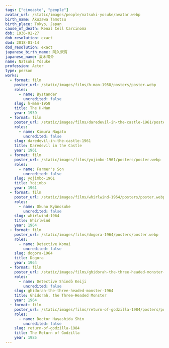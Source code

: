 ```yaml
---
tags: ["cineaste", "people"]
avatar_url: /static/images/people/natsuki-yosuke/avatar.webp
birth_name: Akuzawa Tamotsu
birth_place: Tokyo, Japan
cause_of_death: Renal Cell Carcinoma
dob: 1936-02-27
dob_resolution: exact
dod: 2018-01-14
dod_resolution: exact
japanese_birth_name: 阿久沢有
japanese_name: 夏木陽介
name: Natsuki Yôsuke
profession: Actor
type: person
works:
  - format: film
    poster_url: /static/images/films/h-man-1958/posters/poster.webp
    roles:
      - name: Bystander
        uncredited: false
    slug: h-man-1958
    title: The H-Man
    year: 1959
  - format: film
    poster_url: /static/images/films/daredevil-in-the-castle-1961/posters/poster.webp
    roles:
      - name: Kimura Nagato
        uncredited: false
    slug: daredevil-in-the-castle-1961
    title: Daredevil in the Castle
    year: 1961
  - format: film
    poster_url: /static/images/films/yojimbo-1961/posters/poster.webp
    roles:
      - name: Farmer's Son
        uncredited: false
    slug: yojimbo-1961
    title: Yojimbo
    year: 1961
  - format: film
    poster_url: /static/images/films/whirlwind-1964/posters/poster.webp
    roles:
      - name: Okuno Kyûnosuke
        uncredited: false
    slug: whirlwind-1964
    title: Whirlwind
    year: 1964
  - format: film
    poster_url: /static/images/films/dogora-1964/posters/poster.webp
    roles:
      - name: Detective Komai
        uncredited: false
    slug: dogora-1964
    title: Dogora
    year: 1964
  - format: film
    poster_url: /static/images/films/ghidorah-the-three-headed-monster-1964/posters/poster.webp
    roles:
      - name: Detective Shindô Keiji
        uncredited: false
    slug: ghidorah-the-three-headed-monster-1964
    title: Ghidorah, the Three-Headed Monster
    year: 1964
  - format: film
    poster_url: /static/images/films/return-of-godzilla-1984/posters/poster.webp
    roles:
      - name: Doctor Hayashida Shin
        uncredited: false
    slug: return-of-godzilla-1984
    title: The Return of Godzilla
    year: 1985
---
```

